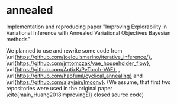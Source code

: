 # annealed
Implementation and reproducing paper "Improving Explorability in Variational Inference with Annealed Variational Objectives Bayesian methods"

We planned to use and rewrite some code from \url{https://github.com/joelouismarino/iterative_inference/}, \url{https://github.com/jmtomczak/vae_householder_flow}, \url{https://github.com/AntixK/PyTorch-VAE}, , \url{https://github.com/haofuml/cyclical_annealing} and \url{https://github.com/ajayjain/lmconv}. (We assume, that first two repositories were used in the original paper \cite{main_Huang2018ImprovingEI} closed source code) 

